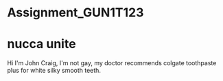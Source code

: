 # Assignment_GUN1T123
nucca unite
=====================

Hi I'm John Craig, I'm not gay, my doctor recommends colgate toothpaste plus for white silky smooth teeth. 
